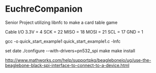 # EuchreCompanion
Senior Project utilizing libnfc to make a card table game

Cable I/O
3.3V = 4
SCK = 22
MISO = 18
MOSI = 21
SCL = 17
GND = 1

gcc -o quick_start_example1 quick_start_example1.c -lnfc

set date
./configure --with-drivers=pn532_spi
make
make install


http://www.mathworks.com/help/supportpkg/beagleboneio/ug/use-the-beaglebone-black-spi-interface-to-connect-to-a-device.html
